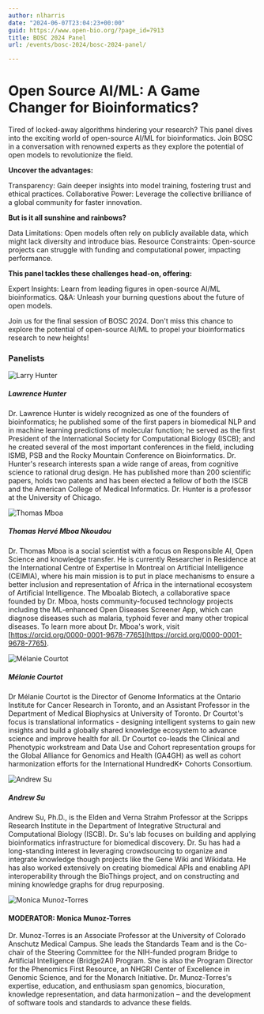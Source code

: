 ```yaml
---
author: nlharris
date: "2024-06-07T23:04:23+00:00"
guid: https://www.open-bio.org/?page_id=7913
title: BOSC 2024 Panel
url: /events/bosc-2024/bosc-2024-panel/

---
```

# Open Source AI/ML: A Game Changer for Bioinformatics?

Tired of locked-away algorithms hindering your research? This panel dives into the exciting world of open-source AI/ML for bioinformatics. Join BOSC in a conversation with renowned experts as they explore the potential of open models to revolutionize the field.

**Uncover the advantages:**

Transparency: Gain deeper insights into model training, fostering trust and ethical practices.
Collaborative Power: Leverage the collective brilliance of a global community for faster innovation.

**But is it all sunshine and rainbows?**

Data Limitations: Open models often rely on publicly available data, which might lack diversity and introduce bias.
Resource Constraints: Open-source projects can struggle with funding and computational power, impacting performance.

**This panel tackles these challenges head-on, offering:**

Expert Insights: Learn from leading figures in open-source AI/ML bioinformatics.
Q&A: Unleash your burning questions about the future of open models.

Join us for the final session of BOSC 2024. Don't miss this chance to explore the potential of open-source AI/ML to propel your bioinformatics research to new heights!

### Panelists

![Larry Hunter](/obf-hugo-test/wp-content/uploads/2024/06/3697B1D6-F058-4C25-8A43-6D13C5025F8E.jpeg)

##### Lawrence Hunter

Dr. Lawrence Hunter is widely recognized as one of the founders of bioinformatics; he published some of the first papers in biomedical NLP and in machine learning predictions of molecular function; he served as the first President of the International Society for Computational Biology (ISCB); and he created several of the most important conferences in the field, including ISMB, PSB and the Rocky Mountain Conference on Bioinformatics. Dr. Hunter's research interests span a wide range of areas, from cognitive science to rational drug design. He has published more than 200 scientific papers, holds two patents and has been elected a fellow of both the ISCB and the American College of Medical Informatics. Dr. Hunter is a professor at the University of Chicago.

![Thomas Mboa](/obf-hugo-test/wp-content/uploads/2024/06/Thomas-Mboa-1-1.png)

##### Thomas Hervé Mboa Nkoudou

Dr. Thomas Mboa is a social scientist with a focus on Responsible AI, Open Science and knowledge transfer. He is currently Researcher in Residence at the International Centre of Expertise In Montreal on Artificial Intelligence (CEIMIA), where his main mission is to put in place mechanisms to ensure a better inclusion and representation of Africa in the international ecosystem of Artificial Intelligence. The Mboalab Biotech, a collaborative space founded by Dr. Mboa, hosts community-focused technology projects including the ML-enhanced Open Diseases Screener App, which can diagnose diseases such as malaria, typhoid fever and many other tropical diseases. To learn more about Dr. Mboa's work, visit [https://orcid.org/0000-0001-9678-7765](https://orcid.org/0000-0001-9678-7765).

![Mélanie Courtot](/obf-hugo-test/wp-content/uploads/2024/06/Melane_Courtot_square-1.png)

##### Mélanie Courtot

Dr Mélanie Courtot is the Director of Genome Informatics at the Ontario Institute for Cancer Research in Toronto, and an Assistant Professor in the Department of Medical Biophysics at University of Toronto. Dr Courtot's focus is translational informatics - designing intelligent systems to gain new insights and build a globally shared knowledge ecosystem to advance science and improve health for all. Dr Courtot co-leads the Clinical and Phenotypic workstream and Data Use and Cohort representation groups for the Global Alliance for Genomics and Health (GA4GH) as well as cohort harmonization efforts for the International HundredK+ Cohorts Consortium.

![Andrew Su](/obf-hugo-test/wp-content/uploads/2024/03/Andrew_Su_smll.jpg)

##### Andrew Su

Andrew Su, Ph.D., is the Elden and Verna Strahm Professor at the Scripps Research Institute in the Department of Integrative Structural and Computational Biology (ISCB). Dr. Su's lab focuses on building and applying bioinformatics infrastructure for biomedical discovery. Dr. Su has had a long-standing interest in leveraging crowdsourcing to organize and integrate knowledge though projects like the Gene Wiki and Wikidata. He has also worked extensively on creating biomedical APIs and enabling API interoperability through the BioThings project, and on constructing and mining knowledge graphs for drug repurposing.



![Monica Munoz-Torres](/obf-hugo-test/wp-content/uploads/2022/05/Monica_Munoz-Torres-2.jpeg)

#### MODERATOR: Monica Munoz-Torres

Dr. Munoz-Torres is an Associate Professor at the University of Colorado Anschutz Medical Campus. She leads the Standards Team and is the Co-chair of the Steering Committee for the NIH-funded program Bridge to Artificial Intelligence (Bridge2AI) Program. She is also the Program Director for the Phenomics First Resource, an NHGRI Center of Excellence in Genomic Science, and for the Monarch Initiative. Dr. Munoz-Torres's expertise, education, and enthusiasm span genomics, biocuration, knowledge representation, and data harmonization – and the development of software tools and standards to advance these fields.

